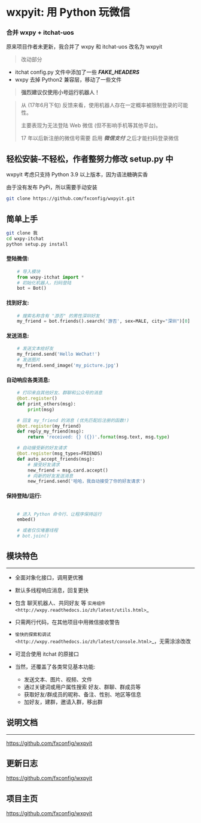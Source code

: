 # wxpyit: 用 Python 玩微信  

### 合并 wxpy + itchat-uos
原来项目作者未更新，我合并了 wxpy 和 itchat-uos 改名为 wxpyit

> 改动部分
- itchat config.py 文件中添加了一些 ***FAKE_HEADERS*** 
- wxpy 去掉 Python2 兼容层，移动了一些文件


> **强烈建议仅使用小号运行机器人！**

> 从 (17年6月下旬) 反馈来看，使用机器人存在一定概率被限制登录的可能性。
> 
> 主要表现为无法登陆 Web 微信 (但不影响手机等其他平台)。
>
>  17 年以后新注册的微信号需要  启用 ***微信支付*** 之后才能扫码登录微信



## 轻松安装-不轻松，作者整努力修改 setup.py 中

wxpyit 考虑只支持 Python 3.9 以上版本，因为语法糖确实香

由于没有发布 PyPi，所以需要手动安装
```sh
git clone https://github.com/fxconfig/wxpyit.git
```



## 简单上手
```sh
git clone 我
cd wxpy-itchat
python setup.py install
```



#### 登陆微信:

```python
    # 导入模块
    from wxpy-itchat import *
    # 初始化机器人，扫码登陆
    bot = Bot()
```
#### 找到好友:

```python
    # 搜索名称含有 "游否" 的男性深圳好友
    my_friend = bot.friends().search('游否', sex=MALE, city="深圳")[0]
```

#### 发送消息:

```python
    # 发送文本给好友
    my_friend.send('Hello WeChat!')
    # 发送图片
    my_friend.send_image('my_picture.jpg')
```

#### 自动响应各类消息:

```python
    # 打印来自其他好友、群聊和公众号的消息
    @bot.register()
    def print_others(msg):
        print(msg)

    # 回复 my_friend 的消息 (优先匹配后注册的函数!)
    @bot.register(my_friend)
    def reply_my_friend(msg):
        return 'received: {} ({})'.format(msg.text, msg.type)

    # 自动接受新的好友请求
    @bot.register(msg_types=FRIENDS)
    def auto_accept_friends(msg):
        # 接受好友请求
        new_friend = msg.card.accept()
        # 向新的好友发送消息
        new_friend.send('哈哈，我自动接受了你的好友请求')
```

#### 保持登陆/运行:

```python

    # 进入 Python 命令行、让程序保持运行
    embed()

    # 或者仅仅堵塞线程
    # bot.join()
```


## 模块特色
----------------

* 全面对象化接口，调用更优雅
* 默认多线程响应消息，回复更快
* 包含 聊天机器人、共同好友 等 `实用组件 <http://wxpy.readthedocs.io/zh/latest/utils.html>`_
* 只需两行代码，在其他项目中用微信接收警告
* `愉快的探索和调试 <http://wxpy.readthedocs.io/zh/latest/console.html>`_，无需涂涂改改
* 可混合使用 itchat 的原接口
* 当然，还覆盖了各类常见基本功能:

    * 发送文本、图片、视频、文件
    * 通过关键词或用户属性搜索 好友、群聊、群成员等
    * 获取好友/群成员的昵称、备注、性别、地区等信息
    * 加好友，建群，邀请入群，移出群

## 说明文档
----------------

<https://github.com/fxconfig/wxpyit>

更新日志
----------------

<https://github.com/fxconfig/wxpyit>

项目主页
----------------

<https://github.com/fxconfig/wxpyit>
